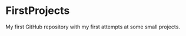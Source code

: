 FirstProjects
=============

My first GitHub repository with my first attempts at some small projects.
